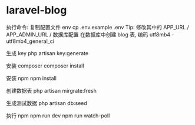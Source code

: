 # laravel-blog

执行命令:
复制配置文件 env
cp .env.example .env
Tip: 修改其中的 APP_URL / APP_ADMIN_URL / 数据库配置
在数据库中创建 blog 表, 编码 utf8mb4 - utf8mb4_general_ci

生成 key
php artisan key:generate

安装 composer
composer install

安装 npm
npm install

创建数据表
php artisan mirgrate:fresh

生成测试数据
php artisan db:seed

执行 npm
npm run dev
npm run watch-poll

